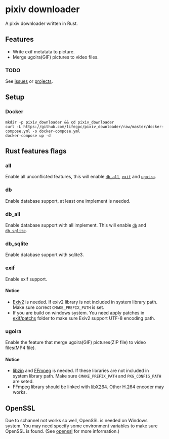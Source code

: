 # pixiv downloader
A pixiv downloader written in Rust.
## Features
* Write exif metatata to picture.
* Merge ugoira(GIF) pictures to video files.
### TODO
See [issues](https://github.com/lifegpc/pixiv_downloader/issues) or [projects](https://github.com/lifegpc/pixiv_downloader/projects).
## Setup
### Docker
```shell
mkdir -p pixiv_downloader && cd pixiv_downloader
curl -L https://github.com/lifegpc/pixiv_downloader/raw/master/docker-compose.yml -o docker-compose.yml
docker-compose up -d
```
## Rust features flags
### all
Enable all unconflicted features, this will enable [`db_all`](#db_all), [`exif`](#exif) and [`ugoira`](#ugoira).
### db
Enable database support, at least one implement is needed.
### db_all
Enable database support with all implement. This will enable [`db`](#db) and [`db_sqlite`](#db_sqlite).
### db_sqlite
Enable database support with sqlite3.
### exif
Enable exif support.  
#### Notice 
* [Exiv2](https://exiv2.org/) is needed. If exiv2 library is not included in system library path. Make sure correct `CMAKE_PREFIX_PATH` is set.
* If you are build on windows system. You need apply patches in [exif/patchs](exif/patchs) folder to make sure Exiv2 support UTF-8 encoding path.
### ugoira
Enable the feature that merge ugoira(GIF) pictures(ZIP file) to video files(MP4 file).
#### Notice
* [libzip](https://libzip.org/) and [FFmpeg](https://ffmpeg.org/) is needed. If these libraries are not included in system library path. Make sure `CMAKE_PREFIX_PATH` and `PKG_CONFIG_PATH` are seted.
* FFmpeg library should be linked with [libX264](https://www.videolan.org/developers/x264.html). Other H.264 encoder may works.
## OpenSSL
Due to schannel not works so well, OpenSSL is needed on Windows system. You may need specify some environment variables to make sure OpenSSL is found. (See [openssl](https://lifegpc.github.io/pixiv_downloader/openssl/#manual) for more information.)
